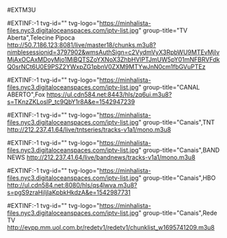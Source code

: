 #EXTM3U

#EXTINF:-1 tvg-id="" tvg-logo="https://minhalista-files.nyc3.digitaloceanspaces.com/iptv-list.jpg" group-title="TV Aberta",Telecine Pipoca
http://50.7.186.123:8081/live/master18/chunks.m3u8?nimblesessionid=3797902&wmsAuthSign=c2VydmVyX3RpbWU9MTEvMjIvMjAxOCAxMDoyMjo1MiBQTSZoYXNoX3ZhbHVlPTJmUW5pY01mNFBRVFdkQ0srNCt6U0E9PSZ2YWxpZG1pbnV0ZXM9MTYwJnN0cm1fbGVuPTEz

#EXTINF:-1 tvg-id="" tvg-logo="https://minhalista-files.nyc3.digitaloceanspaces.com/iptv-list.jpg" group-title="CANAL ABERTO",Fox
https://ul.cdn584.net:8443/hls/zq6ui.m3u8?s=TKnzZKLoslP_tc9QbY1r8A&e=1542947239


#EXTINF:-1 tvg-id="" tvg-logo="https://minhalista-files.nyc3.digitaloceanspaces.com/iptv-list.jpg" group-title="Canais",TNT
http://212.237.41.64/live/tntseries/tracks-v1a1/mono.m3u8


#EXTINF:-1 tvg-id="" tvg-logo="https://minhalista-files.nyc3.digitaloceanspaces.com/iptv-list.jpg" group-title="Canais",BAND NEWS
http://212.237.41.64/live/bandnews/tracks-v1a1/mono.m3u8

#EXTINF:-1 tvg-id="" tvg-logo="https://minhalista-files.nyc3.digitaloceanspaces.com/iptv-list.jpg" group-title="Canais",HBO
http://ul.cdn584.net:8080/hls/qs4lwva.m3u8?s=pgS9zraHiIjIaKpbkHkdzA&e=1542987731

#EXTINF:-1 tvg-id="" tvg-logo="https://minhalista-files.nyc3.digitaloceanspaces.com/iptv-list.jpg" group-title="Canais",Rede TV
http://evpp.mm.uol.com.br/redetv1/redetv1/chunklist_w1695741209.m3u8


